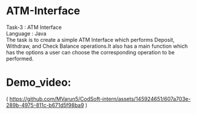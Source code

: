 # ATM-Interface
Task-3 : ATM Interface<br>
Language : Java<br>
The task is to create a simple ATM Interface which performs Deposit, Withdraw, and Check Balance operations.It also has a main function which has the options a user can choose the corresponding operation to be performed.

# Demo_video:
( https://github.com/MVarun5/CodSoft-intern/assets/145924651/607a703e-289b-4975-811c-b671d5f98ba9 )
